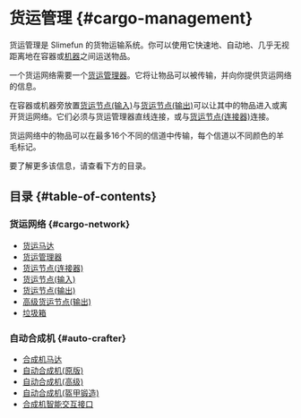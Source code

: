 # 货运管理 {#cargo-management}

货运管理是 Slimefun 的货物运输系统。你可以使用它快速地、自动地、几乎无视距离地在容器或[机器](/Electric-Machines)之间运送物品。

一个货运网络需要一个[货运管理器](/Cargo-Manager)。它将让物品可以被传输，并向你提供货运网络的信息。

在容器或机器旁放置[货运节点(输入)](/Input-Node)与[货运节点(输出)](/Output-Node)可以让其中的物品进入或离开货运网络。它们必须与货运管理器直线连接，或与[货运节点(连接器)](/Connector-Node)连接。

货运网络中的物品可以在最多16个不同的信道中传输，每个信道以不同颜色的羊毛标记。

要了解更多该信息，请查看下方的目录。

## 目录 {#table-of-contents}

### 货运网络 {#cargo-network}

* [货运马达](/Cargo-Motor)
* [货运管理器](/Cargo-Manager)
* [货运节点(连接器)](/Connector-Node)
* [货运节点(输入)](/Input-Node)
* [货运节点(输出)](/Output-Node)
* [高级货运节点(输出)](/Advanced-Output-Node)
* [垃圾箱](/Trash-Can)

### 自动合成机 {#auto-crafter}

* [合成机马达](/Crafting-Motor)
* [自动合成机(原版)](/Auto-Crafter)
* [自动合成机(高级)](/Auto-Crafter)
* [自动合成机(盔甲锻造)](/Auto-Crafter)
* [合成机智能交互接口](/Crafter-Smart-Port)

